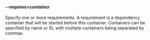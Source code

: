 #### **--requires**=*container*

Specify one or more requirements.
A requirement is a dependency container that will be started before this container.
Containers can be specified by name or ID, with multiple containers being separated by commas.
